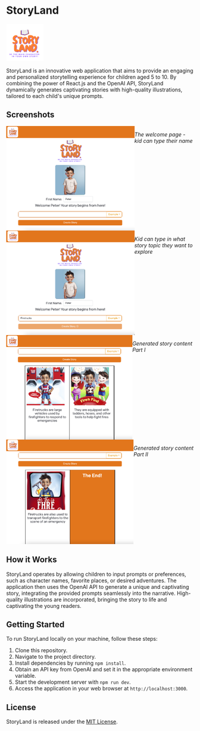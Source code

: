 # StoryLand

<img src="public/StoryLandLogo.png" alt="StoryLand Logo" width="100" height="100" />

StoryLand is an innovative web application that aims to provide an engaging and personalized storytelling experience for children aged 5 to 10. By combining the power of React.js and the OpenAI API, StoryLand dynamically generates captivating stories with high-quality illustrations, tailored to each child's unique prompts.

## Screenshots

<div style="display: flex; justify-content: center;">
    <img src="public/screenshot1.png" alt="screenshot1" width="350" height="280" />
        <p style="font-style: italic;">The welcome page - kid can type their name</p>
</div>
<div style="display: flex; justify-content: center;">
    <img src="public/screenshot2.png" alt="screenshot2" width="350" height="280" /> <p style="font-style: italic;">Kid can type in what story topic they want to explore</p>
</div>
<div style="display: flex; justify-content: center;">
    <img src="public/screenshot3.png" alt="screenshot3" width="350" height="280" />
    <p style="font-style: italic;">Generated story content Part I</p>
</div>
<div style="display: flex; justify-content: center;">
    <img src="public/screenshot4.png" alt="screenshot4" width="350" height="280" />
    <p style="font-style: italic;">Generated story content Part II</p>
</div>

## How it Works

StoryLand operates by allowing children to input prompts or preferences, such as character names, favorite places, or desired adventures. The application then uses the OpenAI API to generate a unique and captivating story, integrating the provided prompts seamlessly into the narrative. High-quality illustrations are incorporated, bringing the story to life and captivating the young readers.

## Getting Started

To run StoryLand locally on your machine, follow these steps:

1. Clone this repository.
2. Navigate to the project directory.
3. Install dependencies by running `npm install`.
4. Obtain an API key from OpenAI and set it in the appropriate environment variable.
5. Start the development server with `npm run dev`.
6. Access the application in your web browser at `http://localhost:3000`.

## License

StoryLand is released under the [MIT License](/path/to/license).
